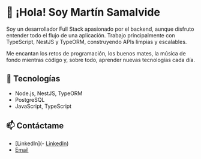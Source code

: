 # 👋 ¡Hola! Soy Martín Samalvide

Soy un desarrollador Full Stack apasionado por el backend, aunque disfruto entender todo el flujo de una aplicación. Trabajo principalmente con TypeScript, NestJS y TypeORM, construyendo APIs limpias y escalables.

Me encantan los retos de programación, los buenos mates, la música de fondo mientras código y, sobre todo, aprender nuevas tecnologías cada día.

## 🚀 Tecnologías
- Node.js, NestJS, TypeORM  
- PostgreSQL  
- JavaScript, TypeScript  

## 📫 Contáctame
- [LinkedIn](- [LinkedIn](www.linkedin.com/in/martin-samalvide-233b0b30a))
- [Email](mailto:martinsamalvide3412@gmail.com)

